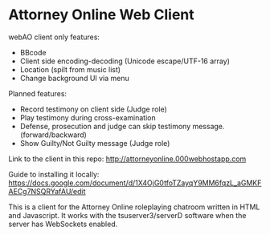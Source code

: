 # Attorney Online Web Client

webAO client only features:
 - BBcode
 - Client side encoding-decoding (Unicode escape/UTF-16 array)
 - Location (spilt from music list)
 - Change background UI via menu
 
Planned features:
 - Record testimony on client side (Judge role)
 - Play testimony during cross-examination
 - Defense, prosecution and judge can skip testimony message.(forward/backward)
 - Show Guilty/Not Guilty message (Judge role)
 
Link to the client in this repo: http://attorneyonline.000webhostapp.com

Guide to installing it locally: https://docs.google.com/document/d/1X4OjG0tfoTZayqY9MM6fqzL_aGMKFAECg7NSQRYafAU/edit

This is a client for the Attorney Online roleplaying chatroom written in HTML and Javascript.
It works with the tsuserver3/serverD software when the server has WebSockets enabled.
